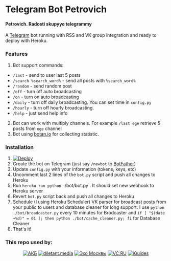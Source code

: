 # Telegram Bot Petrovich
#### Petrovich. Radosti skupyye telegrammy
A [Telegram](https://telegram.org/) bot running with RSS and VK group integration and ready to deploy with Heroku.

### Features
1. Bot support commands:
* `/last` - send to user last 5 posts 
* `/search %search_word%` - send all posts with `%search_word%`
* `/random` - send random post
* `/off` - turn off auto broadcasting
* `/on` - turn on auto broadcasting
* `/daily` - turn off daily broadcasting. You can set time in `config.py`
* `/hourly` - turn off hourly broadcasting.
* `/help` - just send help info
2. Bot can work with multiply channels. For example `/last ege` retrieve 5 posts from `ege` channel
3. Bot using [botan.io](http://botan.io) for collecting statistic.

### Installation
1. [![Deploy](https://www.herokucdn.com/deploy/button.svg)](https://heroku.com/deploy?template=https://github.com/CEPBEP/tlb)
2. Create the bot on Telegram (just say `/newbot` to [BotFather](https://core.telegram.org/bots#botfather))
3. Update `config.py` with your information (tokens, keys, etc)
4. Uncomment last 2 lines of the `bot.py` script and push all changes to Heroku
5. Run `heroku run python `./bot/bot.py`. It should set new webhook to Heroku server
6. Revert `bot.py` script back and push all changes to Heroku
7. Schedule (I using Heroku Scheduler) VK parser for broadcast posts from your public to users and database cleaner for long support. I use `python ./bot/broadcaster.py` every 10 minutes for Brodcaster and `if [ "$(date +%d)" = 01 ]; then python ./bot/cache_cleaner.py; fi` for Database Cleaner
8. That's it!

### This repo used by: 

<p align="center" >
  <a href="http://telegram.me/banekbot"><img src="http://dvizigin.myjino.ru/img/petrovich/banek_logo_150.png" title="АКБ" float=left></a>
  <a href="http://telegram.me/diletant_bot"><img src="http://dvizigin.myjino.ru/img/petrovich/diletant_logo_150.png" title="diletant.media" float=left></a>
  <a href="http://telegram.me/echom_bot"><img src="http://dvizigin.myjino.ru/img/petrovich/echomsk_logo_150.png" title="Эхо Москвы" float=left></a>
  <a href="http://telegram.me/smmrussiabot"><img src="http://dvizigin.myjino.ru/img/petrovich/vcru_logo_150.png" title="VC.RU" float=left></a>
  <a href="http://telegram.me/iGuidesBot"><img src="http://dvizigin.myjino.ru/img/petrovich/iguides_logo_150.png" title="iGuides" float=left></a>
</p>
